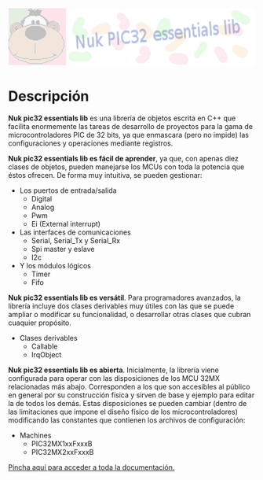 ![Nuk](img/Nuk-pic-essentials-lib.jpg)
------------------------------------------------------------------------------

# Descripción


**Nuk pic32 essentials lib** es una librería de objetos escrita en C++ que 
facilita enormemente las tareas de desarrollo de proyectos para la gama de 
microcontroladores PIC de 32 bits, ya que enmascara (pero no impide) las 
configuraciones y operaciones mediante registros.

**Nuk pic32 essentials lib es fácil de aprender**, ya que, con apenas diez 
clases de objetos, pueden manejarse los MCUs con toda la potencia que éstos 
ofrecen. De forma muy intuitiva, se pueden gestionar:

* Los puertos de entrada/salida
	* Digital
	* Analog
	* Pwm
	* Ei (External interrupt)
* Las interfaces de comunicaciones
	* Serial, Serial_Tx y Serial_Rx
	* Spi master y eslave
	* I2c
* Y los módulos lógicos
	* Timer
	* Fifo

**Nuk pic32 essentials lib es versátil**. Para programadores avanzados, la 
librería incluye dos clases derivables muy útiles con las que se puede ampliar 
o modificar su funcionalidad, o desarrollar otras clases que cubran cuaquier 
propósito.

* Clases derivables
	* Callable
	* IrqObject

**Nuk pic32 essentials lib es abierta**. Inicialmente, la librería viene 
configurada para operar con las disposiciones de los MCU 32MX relacionadas más 
abajo. Corresponden a los que son accesibles al público en general por su 
construcción física y sirven de base y ejemplo para editar la de todos los 
demás. Estas disposiciones se pueden cambiar (dentro de las limitaciones que 
impone el diseño físico de los microcontroladores) modificando las constantes 
que contienen los archivos de configuración:

* Machines
	* PIC32MX1xxFxxxB
	* PIC32MX2xxFxxxB




[Pincha aquí para acceder a toda la documentación.](z_Nuk_pic32_essentials_lib/doc/Index.md)

